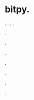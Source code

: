 # bitpy.
.
.
.
.












.






















































.
























.



























.

















































































.































































.













.
